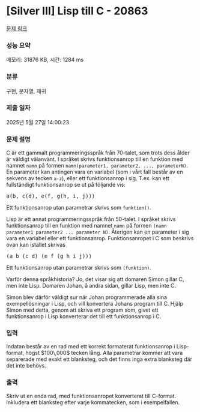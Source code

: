 # [Silver III] Lisp till C - 20863 

[문제 링크](https://www.acmicpc.net/problem/20863) 

### 성능 요약

메모리: 31876 KB, 시간: 1284 ms

### 분류

구현, 문자열, 재귀

### 제출 일자

2025년 5월 27일 14:00:23

### 문제 설명

<p>C är ett gammalt programmeringsspråk från 70-talet, som trots dess ålder är väldigt välanvänt. I språket skrivs funktionsanrop till en funktion med namnet <code>namn</code> på formen <code>namn(parameter1, parameter2, ..., parameterN)</code>. En parameter kan antingen vara en variabel (som i vårt fall består av en sekvens av tecken <code>a-z</code>), eller ett funktionsanrop i sig. T.ex. kan ett fullständigt funktionsanrop se ut på följande vis:</p>

<pre>a(b, c(d), e(f, g(h, i, j)))</pre>

<p>Ett funktionsanrop utan parametrar skrivs som <code>funktion()</code>.</p>

<p>Lisp är ett annat programmeringsspråk från 50-talet. I språket skrivs funktionsanrop till en funktion med namnet <code>namn</code> på formen <code>(namn parameter1 parameter2 ... parameter N)</code>. Återigen kan en parameter i sig vara en variabel eller ett funktionsanrop. Funktionsanropet i C som beskrivs ovan kan istället skrivas</p>

<pre>(a b (c d) (e f (g h i j)))</pre>

<p>Ett funktionsanrop utan parametrar skrivs som <code>(funktion)</code>.</p>

<p>Varför denna språkhistoria? Jo, det visar sig att domaren Simon gillar C, men inte Lisp. Domaren Johan, å andra sidan, gillar Lisp, men inte C.</p>

<p>Simon blev därför väldigt sur när Johan programmerade alla sina exempellösningar i Lisp, och vill konvertera Johans program till C. Hjälp Simon med detta, genom att skriva ett program som, givet ett funktionsanrop i Lisp konverterar det till ett funktionsanrop i C.</p>

### 입력 

 <p>Indatan består av en rad med ett korrekt formaterat funktionsanrop i Lisp-format, högst $100\,000$ tecken lång. Alla parametrar kommer att vara separerade med exakt ett blanksteg, och det finns inga extra blanksteg där det inte behövs.</p>

### 출력 

 <p>Skriv ut en enda rad, med funktionsanropet konverterat till C-format. Inkludera ett blanksteg efter varje kommatecken, som i exempelfallen.</p>

